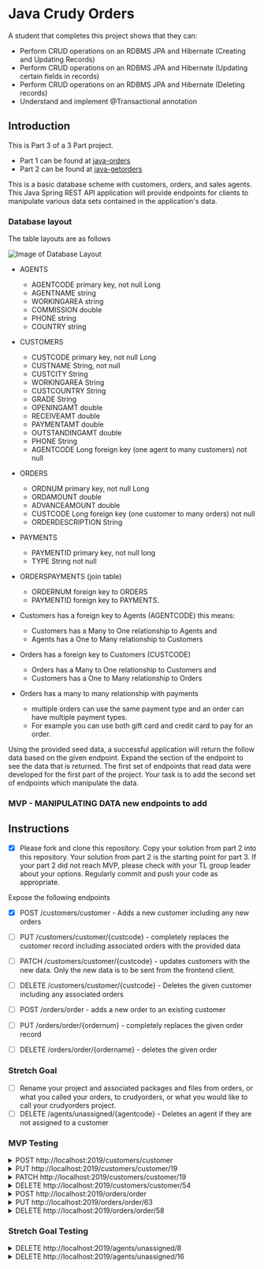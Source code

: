 # Java Crudy Orders

A student that completes this project shows that they can:

- Perform CRUD operations on an RDBMS JPA and Hibernate (Creating and Updating Records)
- Perform CRUD operations on an RDBMS JPA and Hibernate (Updating certain fields in records)
- Perform CRUD operations on an RDBMS JPA and Hibernate (Deleting records)
- Understand and implement @Transactional annotation

## Introduction

This is Part 3 of a 3 Part project.

- Part 1 can be found at [java-orders](https://github.com/LambdaSchool/java-orders.git)
- Part 2 can be found at [java-getorders](https://github.com/LambdaSchool/java-getorders.git)

This is a basic database scheme with customers, orders, and sales agents. This Java Spring REST API application will provide endpoints for clients to manipulate various data sets contained in the application's data.

### Database layout

The table layouts are as follows

![Image of Database Layout](java-orders-db.png)

- AGENTS

  - AGENTCODE primary key, not null Long
  - AGENTNAME string
  - WORKINGAREA string
  - COMMISSION double
  - PHONE string
  - COUNTRY string

- CUSTOMERS

  - CUSTCODE primary key, not null Long
  - CUSTNAME String, not null
  - CUSTCITY String
  - WORKINGAREA String
  - CUSTCOUNTRY String
  - GRADE String
  - OPENINGAMT double
  - RECEIVEAMT double
  - PAYMENTAMT double
  - OUTSTANDINGAMT double
  - PHONE String
  - AGENTCODE Long foreign key (one agent to many customers) not null

- ORDERS

  - ORDNUM primary key, not null Long
  - ORDAMOUNT double
  - ADVANCEAMOUNT double
  - CUSTCODE Long foreign key (one customer to many orders) not null
  - ORDERDESCRIPTION String

- PAYMENTS

  - PAYMENTID primary key, not null long
  - TYPE String not null

- ORDERSPAYMENTS (join table)

  - ORDERNUM foreign key to ORDERS
  - PAYMENTID foreign key to PAYMENTS.

- Customers has a foreign key to Agents (AGENTCODE) this means:

  - Customers has a Many to One relationship to Agents and
  - Agents has a One to Many relationship to Customers

- Orders has a foreign key to Customers (CUSTCODE)

  - Orders has a Many to One relationship to Customers and
  - Customers has a One to Many relationship to Orders

- Orders has a many to many relationship with payments
  - multiple orders can use the same payment type and an order can have multiple payment types.
  - For example you can use both gift card and credit card to pay for an order.

Using the provided seed data, a successful application will return the follow data based on the given endpoint. Expand the section of the endpoint to see the data that is returned. The first set of endpoints that read data were developed for the first part of the project. Your task is to add the second set of endpoints which manipulate the data.

### MVP - MANIPULATING DATA new endpoints to add

## Instructions

- [x] Please fork and clone this repository. Copy your solution from part 2 into this repository. Your solution from part 2 is the starting point for part 3. If your part 2 did not reach MVP, please check with your TL group leader about your options. Regularly commit and push your code as appropriate.

Expose the following endpoints

- [x] POST /customers/customer - Adds a new customer including any new orders
- [ ] PUT /customers/customer/{custcode} - completely replaces the customer record including associated orders with the provided data
- [ ] PATCH /customers/customer/{custcode} - updates customers with the new data. Only the new data is to be sent from the frontend client.
- [ ] DELETE /customers/customer/{custcode} - Deletes the given customer including any associated orders

- [ ] POST /orders/order - adds a new order to an existing customer
- [ ] PUT /orders/order/{ordernum} - completely replaces the given order record
- [ ] DELETE /orders/order/{ordername} - deletes the given order

### Stretch Goal

- [ ] Rename your project and associated packages and files from orders, or what you called your orders, to crudyorders, or what you would like to call your crudyorders project.
- [ ] DELETE /agents/unassigned/{agentcode} - Deletes an agent if they are not assigned to a customer

### MVP Testing

<details>
<summary>POST http://localhost:2019/customers/customer</summary>

Given this input

```JSON
    {
        "customerName": "John",
        "customerCity": "Port Angeles",
        "workingArea": "Washington",
        "customerCountry": "USA",
        "grade": "1",
        "openingAmount": 70000,
        "receiveAmount": 7000,
        "paymentAmount": 777,
        "outstandingAmount": 0,
        "phone": "5555555555",
        "agent": {
        "agentCode": 8
    },
        "orders": [
        {
            "orderAmount": 7777,
                "advanceAmount": 777,
                "orderDescription": "SOD",
            "payments" : [
            {
                "paymentId": 4
            }
            ]
        }
    ]
    }
```

Produce this output

```TEXT
No Body Data

Location Header: http://localhost:2019/customers/customer/54
Status 201 Created
```

</details>

<details>
<summary>PUT http://localhost:2019/customers/customer/19</summary>

Given this input

```JSON
    {
        "customerName": "Mojo",
        "customerCity": "Seattle",
        "workingArea": "Washington",
        "customerCountry": "USA",
        "grade": "1",
        "openingAmount": 70000,
        "receiveAmount": 7000,
        "paymentAmount": 777,
        "outstandingAmount": 0,
        "phone": "123456789",
        "agent": {
        "agentCode": 8
    },
        "orders": [
        {
            "orderAmount": 7777,
                "advanceAmount": 777,
                "orderDescription": "SOD",
            "payments" : [
            {
                "paymentId": 4
            }
            ]
        },
        {
            "orderAmount": 1234,
                "advanceAmount": 52,
                "orderDescription": "ANOTHER ORDER",
            "payments" : [
            {
                "paymentId": 4
            }
            ]
        }
    ]
    }
```

Produce this output

```TEXT
No Body Data

Status OK
```

</details>

<details>
<summary>PATCH http://localhost:2019/customers/customer/19</summary>

Given this input

```JSON
    {
        "customerName": "Micheal The Great",
        "customerCity": "Austin",
        "workingArea": "TEXAS",
        "customerCountry": "TX",
        "agent": {
            "agentCode": 11
        },
        "orders": [
        {
            "orderAmount": 7777,
                "advanceAmount": 777,
                "orderDescription": "IT WORKD",
            "payments" : [
            {
                "paymentId": 3
            }
            ]
        }
        ]
    }
```

Produce this output

```TEXT
No Body Data

Status OK
```

</details>

<details>
<summary>DELETE http://localhost:2019/customers/customer/54</summary>

Output

```TEXT
No Body Data

Status OK
```

</details>

<details>
<summary>POST http://localhost:2019/orders/order</summary>

Given this input

```JSON
{
   "orderAmount" : 3.21,
   "advanceAmount" : 1.23,
   "orderDescription" : "My New Order",
   "customer":
   {
       "custcode":30
   },
   "payments": [
   {
       "paymentId": 4
   }
   ]
}
```

Produce this output

```TEXT
No Body Data

Location Header: http://localhost:2019/orders/order/63
Status 201 Created
```

</details>

<details>
<summary>PUT http://localhost:2019/orders/order/63</summary>

Given this input

```JSON
{
    "payments": [
        {
            "paymentId": 1
        }
    ],
    "orderAmount": 7.77,
    "advanceAmount": 1.23,
    "orderDescription": "My Revised Order",
    "customer": {
        "custcode": 17
    }
}
```

Produce this output

```JSON
No Body Data

Status OK
```

</details>

<details>
<summary>DELETE http://localhost:2019/orders/order/58</summary>

Produce this output

```JSON

```

</details>

### Stretch Goal Testing

<details>
<summary>DELETE http://localhost:2019/agents/unassigned/8</summary>

Output

```TEXT
{
    "timestamp": "2020-03-17T18:28:14.117+0000",
    "status": 500,
    "error": "Internal Server Error",
    "message": "Found A Customer For Agent 8",
    "trace": "javax.persistence.EntityExistsException: Found A Customer For Agent 8\n\tat com.lambdaschool.crudyorders.services.AgentsServiceImpl.deleteUnassigned(AgentsServiceImpl.java:52)\n\tat com.lambdaschool.crudyorders.services.AgentsServiceImpl$$FastClassBySpringCGLIB$$b77ba84b.invoke(<generated>)\n\tat org.springframework.cglib.proxy.MethodProxy.invoke(MethodProxy.java:218)\n\tat org.springframework.aop.framework.CglibAopProxy$CglibMethodInvocation.invokeJoinpoint(CglibAopProxy.java:769)\n\tat org.springframework.aop.framework.ReflectiveMethodInvocation.proceed(ReflectiveMethodInvocation.java:163)\n\tat org.springframework.aop.framework.CglibAopProxy$CglibMethodInvocation.proceed(CglibAopProxy.java:747)\n\tat org.springframework.transaction.interceptor.TransactionAspectSupport.invokeWithinTransaction(TransactionAspectSupport.java:366)\n\tat org.springframework.transaction.interceptor.TransactionInterceptor.invoke(TransactionInterceptor.java:99)\n\tat org.springframework.aop.framework.ReflectiveMethodInvocation.proceed(ReflectiveMethodInvocation.java:186)\n\tat org.springframework.aop.framework.CglibAopProxy$CglibMethodInvocation.proceed(CglibAopProxy.java:747)\n\tat org.springframework.aop.framework.CglibAopProxy$DynamicAdvisedInterceptor.intercept(CglibAopProxy.java:689)\n\tat com.lambdaschool.crudyorders.services.AgentsServiceImpl$$EnhancerBySpringCGLIB$$a8c05b12.deleteUnassigned(<generated>)\n\tat com.lambdaschool.crudyorders.controllers.AgentController.deleteAgentById(AgentController.java:56)\n\tat java.base/jdk.internal.reflect.NativeMethodAccessorImpl.invoke0(Native Method)\n\tat java.base/jdk.internal.reflect.NativeMethodAccessorImpl.invoke(NativeMethodAccessorImpl.java:62)\n\tat java.base/jdk.internal.reflect.DelegatingMethodAccessorImpl.invoke(DelegatingMethodAccessorImpl.java:43)\n\tat java.base/java.lang.reflect.Method.invoke(Method.java:566)\n\tat org.springframework.web.method.support.InvocableHandlerMethod.doInvoke(InvocableHandlerMethod.java:190)\n\tat org.springframework.web.method.support.InvocableHandlerMethod.invokeForRequest(InvocableHandlerMethod.java:138)\n\tat org.springframework.web.servlet.mvc.method.annotation.ServletInvocableHandlerMethod.invokeAndHandle(ServletInvocableHandlerMethod.java:106)\n\tat org.springframework.web.servlet.mvc.method.annotation.RequestMappingHandlerAdapter.invokeHandlerMethod(RequestMappingHandlerAdapter.java:888)\n\tat org.springframework.web.servlet.mvc.method.annotation.RequestMappingHandlerAdapter.handleInternal(RequestMappingHandlerAdapter.java:793)\n\tat org.springframework.web.servlet.mvc.method.AbstractHandlerMethodAdapter.handle(AbstractHandlerMethodAdapter.java:87)\n\tat org.springframework.web.servlet.DispatcherServlet.doDispatch(DispatcherServlet.java:1040)\n\tat org.springframework.web.servlet.DispatcherServlet.doService(DispatcherServlet.java:943)\n\tat org.springframework.web.servlet.FrameworkServlet.processRequest(FrameworkServlet.java:1006)\n\tat org.springframework.web.servlet.FrameworkServlet.doDelete(FrameworkServlet.java:931)\n\tat javax.servlet.http.HttpServlet.service(HttpServlet.java:666)\n\tat org.springframework.web.servlet.FrameworkServlet.service(FrameworkServlet.java:883)\n\tat javax.servlet.http.HttpServlet.service(HttpServlet.java:741)\n\tat org.apache.catalina.core.ApplicationFilterChain.internalDoFilter(ApplicationFilterChain.java:231)\n\tat org.apache.catalina.core.ApplicationFilterChain.doFilter(ApplicationFilterChain.java:166)\n\tat org.apache.tomcat.websocket.server.WsFilter.doFilter(WsFilter.java:53)\n\tat org.apache.catalina.core.ApplicationFilterChain.internalDoFilter(ApplicationFilterChain.java:193)\n\tat org.apache.catalina.core.ApplicationFilterChain.doFilter(ApplicationFilterChain.java:166)\n\tat org.springframework.web.filter.RequestContextFilter.doFilterInternal(RequestContextFilter.java:100)\n\tat org.springframework.web.filter.OncePerRequestFilter.doFilter(OncePerRequestFilter.java:119)\n\tat org.apache.catalina.core.ApplicationFilterChain.internalDoFilter(ApplicationFilterChain.java:193)\n\tat org.apache.catalina.core.ApplicationFilterChain.doFilter(ApplicationFilterChain.java:166)\n\tat org.springframework.web.filter.FormContentFilter.doFilterInternal(FormContentFilter.java:93)\n\tat org.springframework.web.filter.OncePerRequestFilter.doFilter(OncePerRequestFilter.java:119)\n\tat org.apache.catalina.core.ApplicationFilterChain.internalDoFilter(ApplicationFilterChain.java:193)\n\tat org.apache.catalina.core.ApplicationFilterChain.doFilter(ApplicationFilterChain.java:166)\n\tat org.springframework.web.filter.CharacterEncodingFilter.doFilterInternal(CharacterEncodingFilter.java:201)\n\tat org.springframework.web.filter.OncePerRequestFilter.doFilter(OncePerRequestFilter.java:119)\n\tat org.apache.catalina.core.ApplicationFilterChain.internalDoFilter(ApplicationFilterChain.java:193)\n\tat org.apache.catalina.core.ApplicationFilterChain.doFilter(ApplicationFilterChain.java:166)\n\tat org.apache.catalina.core.StandardWrapperValve.invoke(StandardWrapperValve.java:202)\n\tat org.apache.catalina.core.StandardContextValve.invoke(StandardContextValve.java:96)\n\tat org.apache.catalina.authenticator.AuthenticatorBase.invoke(AuthenticatorBase.java:526)\n\tat org.apache.catalina.core.StandardHostValve.invoke(StandardHostValve.java:139)\n\tat org.apache.catalina.valves.ErrorReportValve.invoke(ErrorReportValve.java:92)\n\tat org.apache.catalina.core.StandardEngineValve.invoke(StandardEngineValve.java:74)\n\tat org.apache.catalina.connector.CoyoteAdapter.service(CoyoteAdapter.java:343)\n\tat org.apache.coyote.http11.Http11Processor.service(Http11Processor.java:367)\n\tat org.apache.coyote.AbstractProcessorLight.process(AbstractProcessorLight.java:65)\n\tat org.apache.coyote.AbstractProtocol$ConnectionHandler.process(AbstractProtocol.java:860)\n\tat org.apache.tomcat.util.net.NioEndpoint$SocketProcessor.doRun(NioEndpoint.java:1591)\n\tat org.apache.tomcat.util.net.SocketProcessorBase.run(SocketProcessorBase.java:49)\n\tat java.base/java.util.concurrent.ThreadPoolExecutor.runWorker(ThreadPoolExecutor.java:1128)\n\tat java.base/java.util.concurrent.ThreadPoolExecutor$Worker.run(ThreadPoolExecutor.java:628)\n\tat org.apache.tomcat.util.threads.TaskThread$WrappingRunnable.run(TaskThread.java:61)\n\tat java.base/java.lang.Thread.run(Thread.java:834)\n",
    "path": "/agents/unassigned/8"
}
```

</details>

<details>
<summary>DELETE http://localhost:2019/agents/unassigned/16</summary>

Output

```TEXT
No Body Data

Status OK
```

</details>

